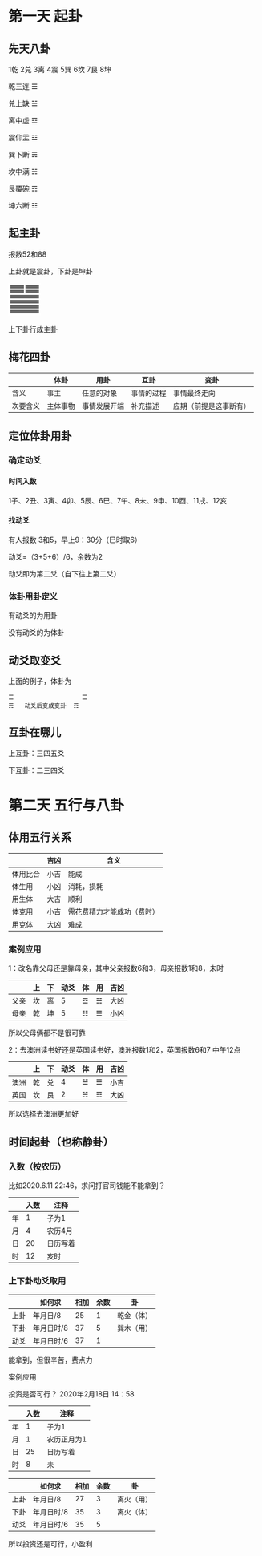 # 第一天 起卦

## 先天八卦

1乾	2兑	3离	4震	5巽	6坎	7艮	8坤

乾三连	☰

兑上缺	☱

离中虚	☲

震仰盂	☳

巽下断	☴

坎中满	☵

艮覆碗	☶

坤六断	☷

## 起主卦

报数52和88

上卦就是震卦，下卦是坤卦

![](./images/34.gif)



上下卦行成主卦

## 梅花四卦

|          | 体卦     | 用卦         | 互卦       | 变卦                   |
| -------- | -------- | ------------ | ---------- | ---------------------- |
| 含义     | 事主     | 任意的对象   | 事情的过程 | 事情最终走向           |
| 次要含义 | 主体事物 | 事情发展开端 | 补充描述   | 应期（前提是这事断有） |

## 定位体卦用卦

### 确定动爻

#### 时间入数

1子、2丑、3寅、4卯、5辰、6巳、7午、8未、9申、10酉、11戌、12亥

#### 找动爻

有人报数 3和5，早上9：30分（巳时取6）

动爻=（3+5+6）/6，余数为2

动爻即为第二爻（自下往上第二爻）

### 体卦用卦定义

有动爻的为用卦

没有动爻的为体卦

## 动爻取变爻

上面的例子，体卦为

```
☲           		☲
☴	动爻后变成变卦	 ☶ 			
```

## 互卦在哪儿

上互卦：三四五爻

下互卦：二三四爻

# 第二天 五行与八卦

## 体用五行关系

|          | 吉凶 | 含义                       |
| -------- | ---- | -------------------------- |
| 体用比合 | 小吉 | 能成                       |
| 体生用   | 小凶 | 消耗，损耗                 |
| 用生体   | 大吉 | 顺利                       |
| 体克用   | 小吉 | 需花费精力才能成功（费时） |
| 用克体   | 大凶 | 难成                       |

### 案例应用

1：改名靠父母还是靠母亲，其中父亲报数6和3，母亲报数1和8，未时

|      | 上   | 下   | 动爻 | 体   | 用   | 吉凶 |
| ---- | ---- | ---- | ---- | ---- | ---- | ---- |
| 父亲 | 坎   | 离   | 5    | ☲    | ☵    | 大凶 |
| 母亲 | 乾   | 坤   | 5    | ☷    | ☰    | 小凶 |

所以父母俩都不是很可靠



2：去澳洲读书好还是英国读书好，澳洲报数1和2，英国报数6和7 中午12点

|      | 上   | 下   | 动爻 | 体   | 用   | 吉凶 |
| ---- | ---- | ---- | ---- | ---- | ---- | ---- |
| 澳洲 | 乾   | 兑   | 4    | ☱    | ☰    | 小吉 |
| 英国 | 坎   | 艮   | 2    | ☵    | ☶    | 大凶 |

所以选择去澳洲更加好

## 时间起卦（也称静卦）

### 入数（按农历）

比如2020.6.11 22:46，求问打官司钱能不能拿到？

|      | 入数 | 注释     |
| ---- | ---- | -------- |
| 年   | 1    | 子为1    |
| 月   | 4    | 农历4月  |
| 日   | 20   | 日历写着 |
| 时   | 12   | 亥时     |

### 上下卦动爻取用

|      | 如何求     | 相加 | 余数 | 卦         |
| ---- | ---------- | ---- | ---- | ---------- |
| 上卦 | 年月日/8   | 25   | 1    | 乾金（体） |
| 下卦 | 年月日时/8 | 37   | 5    | 巽木（用） |
| 动爻 | 年月日时/6 | 37   | 1    |            |

能拿到，但很辛苦，费点力

案例应用

投资是否可行？ 2020年2月18日 14：58

|      | 入数 | 注释        |
| ---- | ---- | ----------- |
| 年   | 1    | 子为1       |
| 月   | 1    | 农历正月为1 |
| 日   | 25   | 日历写着    |
| 时   | 8    | 未          |

|      | 如何求     | 相加 | 余数 | 卦         |
| ---- | ---------- | ---- | ---- | ---------- |
| 上卦 | 年月日/8   | 27   | 3    | 离火（用） |
| 下卦 | 年月日时/8 | 35   | 3    | 离火（体） |
| 动爻 | 年月日时/6 | 35   | 5    |            |

所以投资还是可行，小盈利